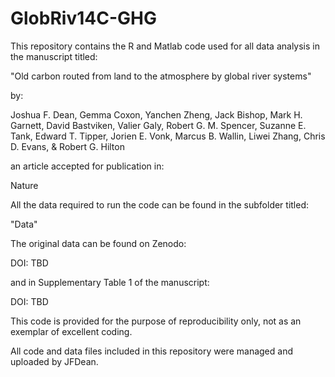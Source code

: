 # GlobRiv14C-GHG

This repository contains the R and Matlab code used for all data analysis in the manuscript titled:

"Old carbon routed from land to the atmosphere by global river systems"

by:

Joshua F. Dean, Gemma Coxon, Yanchen Zheng, Jack Bishop, Mark H. Garnett, David Bastviken, Valier Galy, Robert G. M. Spencer, Suzanne E. Tank, Edward T. Tipper, Jorien E. Vonk, Marcus B. Wallin, Liwei Zhang, Chris D. Evans, & Robert G. Hilton

an article accepted for publication in:

Nature

All the data required to run the code can be found in the subfolder titled:

"Data"

The original data can be found on Zenodo:

DOI: TBD

and in Supplementary Table 1 of the manuscript:

DOI: TBD

This code is provided for the purpose of reproducibility only, not as an exemplar of excellent coding.

All code and data files included in this repository were managed and uploaded by JFDean.
